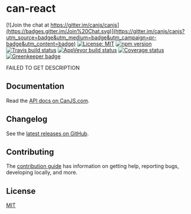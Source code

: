# can-react

[![Join the chat at https://gitter.im/canjs/canjs](https://badges.gitter.im/Join%20Chat.svg)](https://gitter.im/canjs/canjs?utm_source=badge&utm_medium=badge&utm_campaign=pr-badge&utm_content=badge)
[![License: MIT](https://img.shields.io/badge/license-MIT-blue.svg)](https://github.com/canjs/can-react/blob/master/LICENSE.md)
[![npm version](https://badge.fury.io/js/can-react.svg)](https://www.npmjs.com/package/can-react)
[![Travis build status](https://travis-ci.org/canjs/can-react.svg?branch=master)](https://travis-ci.org/canjs/can-react)
[![AppVeyor build status](https://ci.appveyor.com/api/projects/status/github/canjs/can-react?branch=master&svg=true)](https://ci.appveyor.com/project/matthewp/can-react)
[![Coverage status](https://coveralls.io/repos/github/canjs/can-react/badge.svg?branch=master)](https://coveralls.io/github/canjs/can-react?branch=master)
[![Greenkeeper badge](https://badges.greenkeeper.io/canjs/can-react.svg)](https://greenkeeper.io/)

FAILED TO GET DESCRIPTION

## Documentation

Read the [API docs on CanJS.com](https://canjs.com/doc/can-react.html).

## Changelog

See the [latest releases on GitHub](https://github.com/canjs/can-react/releases).

## Contributing

The [contribution guide](https://github.com/canjs/can-react/blob/master/CONTRIBUTING.md) has information on getting help, reporting bugs, developing locally, and more.

## License

[MIT](https://github.com/canjs/can-react/blob/master/LICENSE.md)

